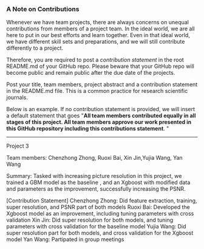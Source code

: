 ### A Note on Contributions

Whenever we have team projects, there are always concerns on unequal contributions from members of a project team. In the ideal world, we are all here to put in our best efforts and learn together. Even in that ideal world, we have different skill sets and preparations, and we will still contribute differently to a project. 

Therefore, you are required to post a *contribution statement* in the root README.md of your GitHub repo. Please beware that your GitHub repo will become public and remain public after the due date of the projects. 

Post your title, team members, project abstract and a contribution statement in the README.md file.  This is a common practice for research scientific journals. 

Below is an example. If no contribution statement is provided, we will insert a default statement that goes "**All team members contributed equally in all stages of this project. All team members approve our work presented in this GitHub repository including this contributions statement**. "

---

Project 3

Team members: Chenzhong Zhong, Ruoxi Bai, Xin Jin,Yujia Wang, Yan Wang

Summary: Tasked with increasing picture resolution in this project, we trained a GBM model as the baseline , and an Xgboost with modified data and parameters as the improvement, successfully increasing the PSNR.

[Contribution Statement] Chenzhong Zhong: Did feature extraction, training, super resolution, and PSNR part of both models
                         Ruoxi Bai: Developed the Xgboost model as an improvement, including tuning parameters with cross validation
                         Xin Jin: Did super resolution for both models, and tuning parameters with cross validation for the baseline model 
                         Yujia Wang: Did super resolution part for both models, and cross validation for the Xgboost model
                         Yan Wang: Partipated in group meetings
